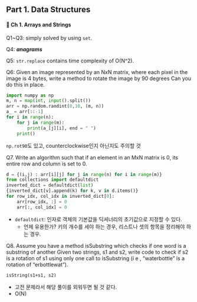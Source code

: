 ## Part 1. Data Structures
#### 📔 Ch 1. Arrays and Strings

Q1~Q3: simply solved by using `set`. 

Q4: ***anagrams***

Q5: `str.replace` contains time complexity of O(N^2).

Q6: Given an image represented by an NxN matrix, where each pixel in the image is 4 bytes, write a method to rotate the image by 90 degrees Can you do this in place. 


```py
import numpy as np
m, n = map(int, input().split())
arr = np.random.randint(0,10, (m, n))
a_ = arr[::-1]
for i in range(n):
    for j in range(m):
        print(a_[j][i], end = " ")
    print()
```

`np.rot90`도 있고, counterclockwise인지 아닌지도 주의할 것


Q7. Write an algorithm such that if an element in an MxN matrix is 0, its entire row and column is set to 0.

```py
d = {(i,j) : arr[i][j] for j in range(n) for i in range(m)}
from collections import defaultdict
inverted_dict = defaultdict(list)
{inverted_dict[v].append(k) for k, v in d.items()}
for row_idx, col_idx in inverted_dict[0]:
    arr[row_idx, :] = 0
    arr[:, col_idx] = 0
```
- `defaultdict`: 인자로 객체의 기본값을 딕셔너리의 초기값으로 지정할 수 있다.
    - 언제 유용한가? 키의 개수를 세야 하는 경우, 리스트나 셋의 항목을 정리해야 하는 경우. 


Q8. Assume you have a method isSubstring which checks if one word is a substring of another Given two strings, s1 and s2, write code to check if s2 is a rotation of s1 using only one call to isSubstring (i e , “waterbottle” is a rotation of “erbottlewat”).

```
isString(s1+s1, s2)
```
- 고전 문제라서 해당 풀이를 외워두면 될 것 같다.
- O(N)
